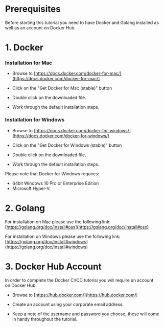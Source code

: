 # Prerequisites

Before starting this tutorial you need to have Docker and Golang installed as well as an account on Docker Hub.

# 1. Docker

### Installation for Mac

- Browse to [https://docs.docker.com/docker-for-mac/](https://docs.docker.com/docker-for-mac/)

- Click on the "Get Docker for Mac (stable)" button

- Double click on the downloaded file.

- Work through the default installation steps.

### Installation for Windows

- Browse to [https://docs.docker.com/docker-for-windows/](https://docs.docker.com/docker-for-windows/)

- Click on the "Get Docker for Windows (stable)" button

- Double click on the downloaded file.

- Work through the default installation steps.

Please note that Docker for Windows requires:
- 64bit Windows 10 Pro or Enterprise Edition
- Microsoft Hyper-V.

# 2. Golang

For installation on Mac please use the following link: [https://golang.org/doc/install#osx](https://golang.org/doc/install#osx)

For installation on Windows please use the following link: [https://golang.org/doc/install#windows](https://golang.org/doc/install#windows)

# 3. Docker Hub Account

In order to complete the Docker CI/CD tutorial you will require an account on Docker Hub.

- Browse to [https://hub.docker.com/](https://hub.docker.com/)

- Create an account using your corporate email address.

- Keep a note of the username and password you choose, these will come in handy throughout the tutorial.

